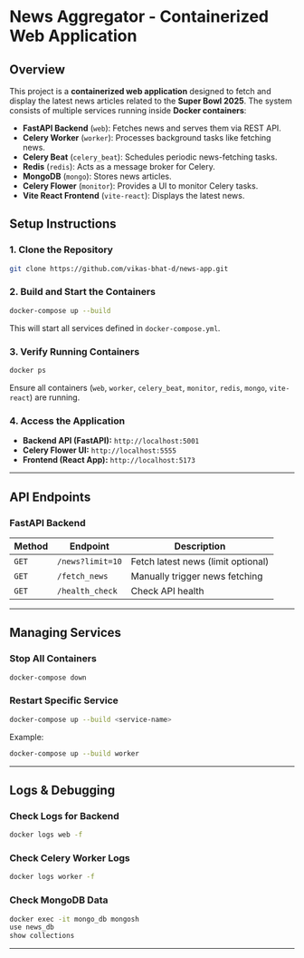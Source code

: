 # News Aggregator - Containerized Web Application

## Overview

This project is a **containerized web application** designed to fetch and display the latest news articles related to the **Super Bowl 2025**. The system consists of multiple services running inside **Docker containers**:

- **FastAPI Backend** (`web`): Fetches news and serves them via REST API.
- **Celery Worker** (`worker`): Processes background tasks like fetching news.
- **Celery Beat** (`celery_beat`): Schedules periodic news-fetching tasks.
- **Redis** (`redis`): Acts as a message broker for Celery.
- **MongoDB** (`mongo`): Stores news articles.
- **Celery Flower** (`monitor`): Provides a UI to monitor Celery tasks.
- **Vite React Frontend** (`vite-react`): Displays the latest news.

## Setup Instructions

### **1. Clone the Repository**

```sh
git clone https://github.com/vikas-bhat-d/news-app.git
```

### **2. Build and Start the Containers**

```sh
docker-compose up --build
```

This will start all services defined in `docker-compose.yml`.

### **3. Verify Running Containers**

```sh
docker ps
```

Ensure all containers (`web`, `worker`, `celery_beat`, `monitor`, `redis`, `mongo`, `vite-react`) are running.

### **4. Access the Application**

- **Backend API (FastAPI):** `http://localhost:5001`
- **Celery Flower UI:** `http://localhost:5555`
- **Frontend (React App):** `http://localhost:5173`

---

## API Endpoints

### **FastAPI Backend**

| Method | Endpoint         | Description                        |
| ------ | ---------------- | ---------------------------------- |
| `GET`  | `/news?limit=10` | Fetch latest news (limit optional) |
| `GET`  | `/fetch_news`    | Manually trigger news fetching     |
| `GET`  | `/health_check`  | Check API health                   |

---

## Managing Services

### **Stop All Containers**

```sh
docker-compose down
```

### **Restart Specific Service**

```sh
docker-compose up --build <service-name>
```

Example:

```sh
docker-compose up --build worker
```

---

## Logs & Debugging

### **Check Logs for Backend**

```sh
docker logs web -f
```

### **Check Celery Worker Logs**

```sh
docker logs worker -f
```

### **Check MongoDB Data**

```sh
docker exec -it mongo_db mongosh
use news_db
show collections
```

---
